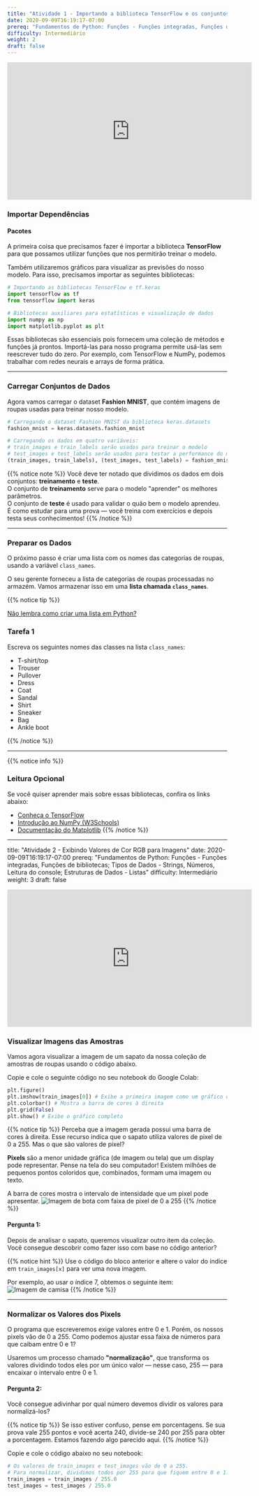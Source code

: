 ```yaml
---
title: "Atividade 1 - Importando a biblioteca TensorFlow e os conjuntos de dados"
date: 2020-09-09T16:19:17-07:00
prereq: "Fundamentos de Python: Funções - Funções integradas, Funções de bibliotecas; Tipos de Dados - Strings, Números, Leitura do console; Estruturas de Dados - Listas"
difficulty: Intermediário
weight: 2
draft: false
---
```


<iframe width="560" height="315" src="https://www.youtube.com/embed/OxDn2xDXWi4" frameborder="0" allow="accelerometer; autoplay; encrypted-media; gyroscope; picture-in-picture" allowfullscreen></iframe>

### Importar Dependências

#### Pacotes
A primeira coisa que precisamos fazer é importar a biblioteca **TensorFlow** para que possamos utilizar funções que nos permitirão treinar o modelo.

Também utilizaremos gráficos para visualizar as previsões do nosso modelo. Para isso, precisamos importar as seguintes bibliotecas:

```python
# Importando as bibliotecas TensorFlow e tf.keras
import tensorflow as tf
from tensorflow import keras 

# Bibliotecas auxiliares para estatísticas e visualização de dados
import numpy as np
import matplotlib.pyplot as plt 
```

Essas bibliotecas são essenciais pois fornecem uma coleção de métodos e funções já prontos. Importá-las para nosso programa permite usá-las sem reescrever tudo do zero. Por exemplo, com TensorFlow e NumPy, podemos trabalhar com redes neurais e arrays de forma prática.

---

### Carregar Conjuntos de Dados

Agora vamos carregar o dataset **Fashion MNIST**, que contém imagens de roupas usadas para treinar nosso modelo.

```python
# Carregando o dataset Fashion MNIST da biblioteca keras.datasets
fashion_mnist = keras.datasets.fashion_mnist 
```

```python
# Carregando os dados em quatro variáveis:
# train_images e train_labels serão usados para treinar o modelo
# test_images e test_labels serão usados para testar a performance do modelo
(train_images, train_labels), (test_images, test_labels) = fashion_mnist.load_data() 
```

{{% notice note %}}
Você deve ter notado que dividimos os dados em dois conjuntos: **treinamento** e **teste**.  
O conjunto de **treinamento** serve para o modelo "aprender" os melhores parâmetros.  
O conjunto de **teste** é usado para validar o quão bem o modelo aprendeu.  
É como estudar para uma prova — você treina com exercícios e depois testa seus conhecimentos!
{{% /notice %}}

---

### Preparar os Dados

O próximo passo é criar uma lista com os nomes das categorias de roupas, usando a variável `class_names`.

O seu gerente forneceu a lista de categorias de roupas processadas no armazém. Vamos armazenar isso em uma **lista chamada `class_names`**.

{{% notice tip %}}

<a href="https://workshops.nuevofoundation.org/python-basics/data-structures/lists/" target="_blank">Não lembra como criar uma lista em Python?</a>

### Tarefa 1

Escreva os seguintes nomes das classes na lista `class_names`:

- T-shirt/top
- Trouser
- Pullover
- Dress
- Coat
- Sandal
- Shirt
- Sneaker
- Bag
- Ankle boot

{{% /notice %}}

---

{{% notice info %}}
### Leitura Opcional

Se você quiser aprender mais sobre essas bibliotecas, confira os links abaixo:

- [Conheça o TensorFlow](https://www.tensorflow.org/overview)
- [Introdução ao NumPy (W3Schools)](https://www.w3schools.com/python/numpy_intro.asp)
- [Documentação do Matplotlib](https://matplotlib.org/)
{{% /notice %}}

---

title: "Atividade 2 - Exibindo Valores de Cor RGB para Imagens"
date: 2020-09-09T16:19:17-07:00
prereq: "Fundamentos de Python: Funções - Funções integradas, Funções de bibliotecas; Tipos de Dados - Strings, Números, Leitura do console; Estruturas de Dados - Listas"
difficulty: Intermediário
weight: 3
draft: false

<iframe width="560" height="315" src="https://www.youtube.com/embed/bMr1c4a7dXQ" frameborder="0" allow="accelerometer; autoplay; encrypted-media; gyroscope; picture-in-picture" allowfullscreen></iframe>

### Visualizar Imagens das Amostras

Vamos agora visualizar a imagem de um sapato da nossa coleção de amostras de roupas usando o código abaixo.

Copie e cole o seguinte código no seu notebook do Google Colab:

```python
plt.figure()
plt.imshow(train_images[0]) # Exibe a primeira imagem como um gráfico de pixels coloridos
plt.colorbar() # Mostra a barra de cores à direita
plt.grid(False)
plt.show() # Exibe o gráfico completo
```

{{% notice tip %}}
Perceba que a imagem gerada possui uma barra de cores à direita. Esse recurso indica que o sapato utiliza valores de pixel de 0 a 255. Mas o que são valores de pixel?

**Pixels** são a menor unidade gráfica (de imagem ou tela) que um display pode representar. Pense na tela do seu computador! Existem milhões de pequenos pontos coloridos que, combinados, formam uma imagem ou texto.

A barra de cores mostra o intervalo de intensidade que um pixel pode apresentar.
![Imagem de bota com faixa de pixel de 0 a 255](../media/a2q1.png "Bota pixelada com barra de cores")
{{% /notice %}}

#### Pergunta 1:
Depois de analisar o sapato, queremos visualizar outro item da coleção. Você consegue descobrir como fazer isso com base no código anterior?

{{% notice hint %}}
Use o código do bloco anterior e altere o valor do índice em `train_images[x]` para ver uma nova imagem.

Por exemplo, ao usar o índice 7, obtemos o seguinte item:
![Imagem de camisa](../media/a2progress2.png "Camisa pixelada com barra de cores")
{{% /notice %}}

---

### Normalizar os Valores dos Pixels

O programa que escreveremos exige valores entre 0 e 1. Porém, os nossos pixels vão de 0 a 255. Como podemos ajustar essa faixa de números para que caibam entre 0 e 1?

Usaremos um processo chamado **"normalização"**, que transforma os valores dividindo todos eles por um único valor — nesse caso, 255 — para encaixar o intervalo entre 0 e 1.

#### Pergunta 2:
Você consegue adivinhar por qual número devemos dividir os valores para normalizá-los?

{{% notice tip %}}
Se isso estiver confuso, pense em porcentagens. Se sua prova vale 255 pontos e você acerta 240, divide-se 240 por 255 para obter a porcentagem. Estamos fazendo algo parecido aqui.
{{% /notice %}}

Copie e cole o código abaixo no seu notebook:

```python
# Os valores de train_images e test_images vão de 0 a 255.
# Para normalizar, dividimos todos por 255 para que fiquem entre 0 e 1.
train_images = train_images / 255.0 
test_images = test_images / 255.0
```
